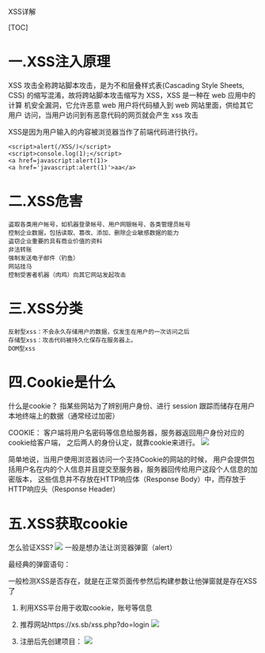XSS详解

[TOC]

# 一.XSS注入原理

XSS 攻击全称跨站脚本攻击，是为不和层叠样式表(Cascading Style Sheets, CSS) 的缩写混淆，故将跨站脚本攻击缩写为 XSS，XSS 是一种在 web 应用中的计算 机安全漏洞，它允许恶意 web 用户将代码植入到 web 网站里面，供给其它用户 访问，当用户访问到有恶意代码的网页就会产生 xss 攻击

XSS是因为用户输入的内容被浏览器当作了前端代码进行执行。
```
<script>alert(/XSS/)</script>
<script>console.log(1);</script>
<a href=javascript:alert(1)>
<a href='javascript:alert(1)'>aa</a>
```

# 二.XSS危害

    盗取各类用户帐号，如机器登录帐号、用户网银帐号、各类管理员帐号
    控制企业数据，包括读取、篡改、添加、删除企业敏感数据的能力
    盗窃企业重要的具有商业价值的资料
    非法转账
    强制发送电子邮件（钓鱼）
    网站挂马
    控制受害者机器（肉鸡）向其它网站发起攻击

# 三.XSS分类

    反射型xss：不会永久存储用户的数据，仅发生在用户的一次访问之后
    存储型xss：攻击代码被持久化保存在服务器上。
    DOM型xss
    
# 四.Cookie是什么

什么是cookie？
指某些网站为了辨别用户身份、进行 session 跟踪而储存在用户本地终端上的数据（通常经过加密）

COOKIE：
客户端将用户名密码等信息给服务器，服务器返回用户身份对应的cookie给客户端，
之后两人的身份认定，就靠cookie来进行。
![](https://img-blog.csdnimg.cn/5ab331f189594e059d1396a929691244.png)

简单地说，当用户使用浏览器访问一个支持Cookie的网站的时候，
用户会提供包括用户名在内的个人信息并且提交至服务器，服务器回传给用户这段个人信息的加密版本，
这些信息并不存放在HTTP响应体（Response Body）中，而存放于HTTP响应头（Response Header）

# 五.XSS获取cookie

怎么验证XSS?
![](https://img-blog.csdnimg.cn/235888d0b35849488eb82d9feb25427a.png)
一般是想办法让浏览器弹窗（alert） 

最经典的弹窗语句：<script>alert(1)</script>

一般检测XSS是否存在，就是在正常页面传参然后构建参数让他弹窗就是存在XSS了

1. 利用XSS平台用于收取cookie，账号等信息
2. 推荐网站https://xs.sb/xss.php?do=login
![](https://img-blog.csdnimg.cn/f8449d8b66cf465e9bc29a7207fcf44d.png?x-oss-process=image/watermark,type_d3F5LXplbmhlaQ,shadow_50,text_Q1NETiBA54ix552h6KeJ55qE5oms5oms,size_10,color_FFFFFF,t_70,g_se,x_16)

3. 注册后先创建项目：
![](https://img-blog.csdnimg.cn/25649899cd314c28b8d0062798994b1b.png?x-oss-process=image/watermark,type_d3F5LXplbmhlaQ,shadow_50,text_Q1NETiBA54ix552h6KeJ55qE5oms5oms,size_20,color_FFFFFF,t_70,g_se,x_16)